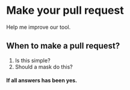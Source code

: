 # Make your pull request
Help me improve our tool.

## When to make a pull request?
1. Is this simple?
2. Should a mask do this?

#### If all answers has been yes.
